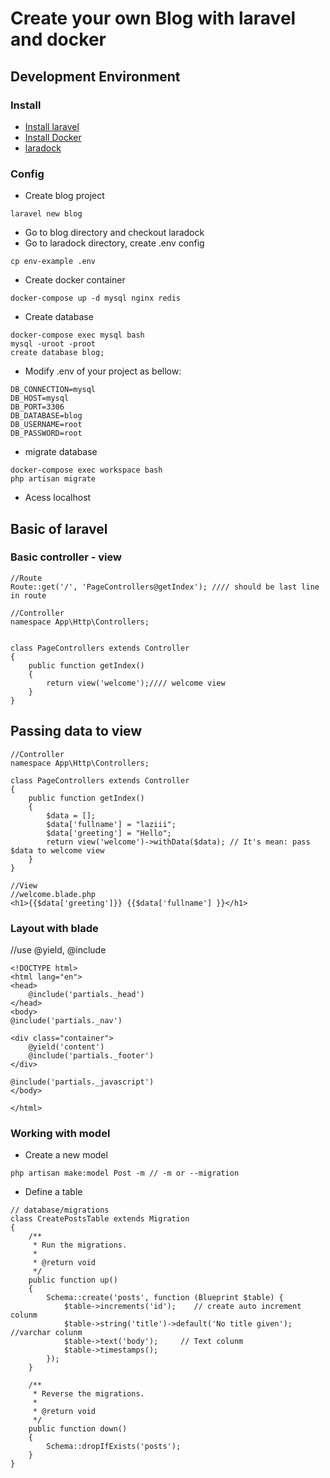 # Create your own Blog with laravel and docker
## Development Environment
### Install
* [Install laravel](https://laravel.com/docs/5.4#installing-laravel)
* [Install Docker](https://www.docker.com)
* [laradock](http://laradock.io/getting-started/)

### Config
* Create blog project
```
laravel new blog
```
* Go to blog directory and checkout laradock
* Go to laradock directory, create .env config
```
cp env-example .env
```
* Create docker container
```
docker-compose up -d mysql nginx redis
```
* Create database
```
docker-compose exec mysql bash
mysql -uroot -proot
create database blog;
```
* Modify .env of your project as bellow:
```
DB_CONNECTION=mysql
DB_HOST=mysql
DB_PORT=3306
DB_DATABASE=blog
DB_USERNAME=root
DB_PASSWORD=root
```
* migrate database
```
docker-compose exec workspace bash
php artisan migrate
```
* Acess localhost


## Basic of laravel

### Basic controller - view
```
//Route
Route::get('/', 'PageControllers@getIndex'); //// should be last line in route

//Controller
namespace App\Http\Controllers;


class PageControllers extends Controller
{
    public function getIndex()
    {
        return view('welcome');//// welcome view
    }
}
```

## Passing data to view
```
//Controller
namespace App\Http\Controllers;

class PageControllers extends Controller
{
    public function getIndex()
    {
        $data = [];
        $data['fullname'] = "laziii";
        $data['greeting'] = "Hello";
        return view('welcome')->withData($data); // It's mean: pass $data to welcome view
    }
}

//View
//welcome.blade.php
<h1>{{$data['greeting']}} {{$data['fullname'] }}</h1>
```

### Layout with blade
//use @yield, @include
```
<!DOCTYPE html>
<html lang="en">
<head>
    @include('partials._head')
</head>
<body>
@include('partials._nav')

<div class="container">
    @yield('content')
    @include('partials._footer')
</div>

@include('partials._javascript')
</body>

</html>

```
### Working with model
* Create a new model
```
php artisan make:model Post -m // -m or --migration 
```
* Define a table
```
// database/migrations
class CreatePostsTable extends Migration
{
    /**
     * Run the migrations.
     *
     * @return void
     */
    public function up()
    {
        Schema::create('posts', function (Blueprint $table) {
            $table->increments('id');    // create auto increment colunm
            $table->string('title')->default('No title given');     //varchar colunm
            $table->text('body');     // Text colunm
            $table->timestamps();
        });
    }

    /**
     * Reverse the migrations.
     *
     * @return void
     */
    public function down()
    {
        Schema::dropIfExists('posts');
    }
}

```

